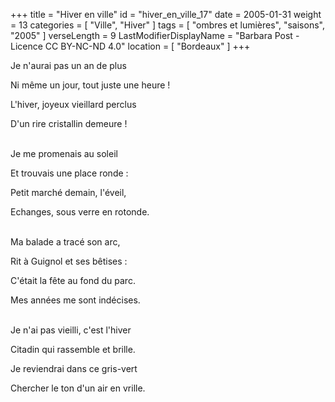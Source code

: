 +++
title = "Hiver en ville"
id = "hiver_en_ville_17"
date = 2005-01-31
weight = 13
categories = [ "Ville", "Hiver" ]
tags = [ "ombres et lumières", "saisons", "2005" ]
verseLength = 9
LastModifierDisplayName = "Barbara Post - Licence CC BY-NC-ND 4.0"
location = [ "Bordeaux" ]
+++

Je n'aurai pas un an de plus

Ni même un jour, tout juste une heure !

L'hiver, joyeux vieillard perclus

D'un rire cristallin demeure !

 \
Je me promenais au soleil

Et trouvais une place ronde :

Petit marché demain, l'éveil,

Echanges, sous verre en rotonde.

 \
Ma balade a tracé son arc,

Rit à Guignol et ses bêtises :

C'était la fête au fond du parc.

Mes années me sont indécises.

 \
Je n'ai pas vieilli, c'est l'hiver

Citadin qui rassemble et brille.

Je reviendrai dans ce gris-vert

Chercher le ton d'un air en vrille.
